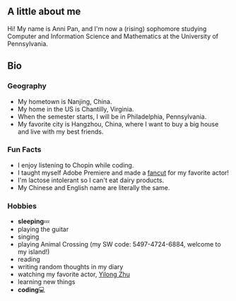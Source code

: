 ## A little about me

Hi! My name is Anni Pan, and I'm now a (rising) sophomore studying Computer and Information Science and Mathematics at the University of Pennsylvania.

## Bio

### Geography
* My hometown is Nanjing, China.
* My home in the US is Chantilly, Virginia.
* When the semester starts, I will be in Philadelphia, Pennsylvania.
* My favorite city is Hangzhou, China, where I want to buy a big house and live with my best friends.

### Fun Facts
* I enjoy listening to Chopin while coding.
* I taught myself Adobe Premiere and made a [fancut](https://www.bilibili.com/video/BV1xK411s7me?from=search&seid=17706359169206564063) for my favorite actor!
* I'm lactose intolerant so I can't eat dairy products.
* My Chinese and English name are literally the same.

### Hobbies
* **sleeping**💤 
* playing the guitar
* singing
* playing Animal Crossing (my SW code: 5497-4724-6884, welcome to my island!)
* reading
* writing random thoughts in my diary
* watching my favorite actor, [Yilong Zhu](https://zh.wikipedia.org/wiki/%E6%9C%B1%E4%B8%80%E9%BE%99)
* learning new things
* **coding**💻
